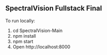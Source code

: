 
SpectralVision Fullstack Final
-----------------------------
To run locally:
1. cd SpectralVision-Main
2. npm install
3. npm start
4. Open http://localhost:8000

